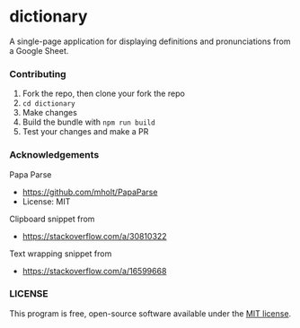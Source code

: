# dictionary

A single-page application for displaying definitions and pronunciations from a
Google Sheet.

### Contributing

1. Fork the repo, then clone your fork the repo
2. `cd dictionary`
3. Make changes
4. Build the bundle with `npm run build`
5. Test your changes and make a PR

### Acknowledgements

Papa Parse

- https://github.com/mholt/PapaParse
- License: MIT

Clipboard snippet from

- https://stackoverflow.com/a/30810322

Text wrapping snippet from

- https://stackoverflow.com/a/16599668

### LICENSE

This program is free, open-source software available under the 
[MIT license](https://github.com/girlupvitc/dictionary/blob/main/LICENSE).
